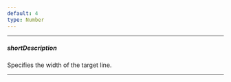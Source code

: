 ```yaml
---
default: 4
type: Number
---
```

---
##### shortDescription
Specifies the width of the target line.

---
